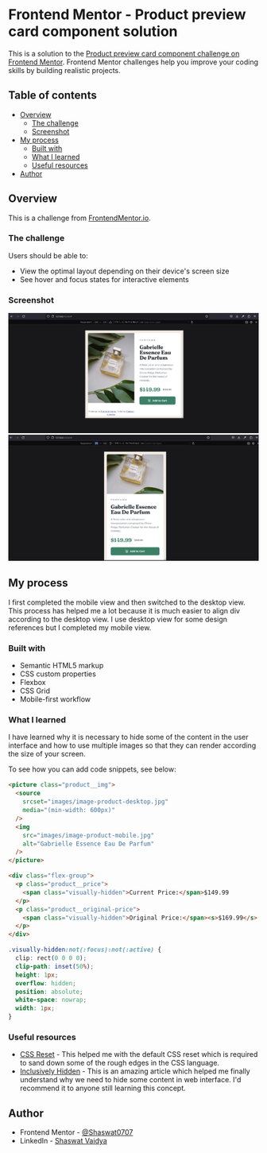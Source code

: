 # Frontend Mentor - Product preview card component solution

This is a solution to the [Product preview card component challenge on Frontend Mentor](https://www.frontendmentor.io/challenges/product-preview-card-component-GO7UmttRfa). Frontend Mentor challenges help you improve your coding skills by building realistic projects.

## Table of contents

- [Overview](#overview)
  - [The challenge](#the-challenge)
  - [Screenshot](#screenshot)
- [My process](#my-process)
  - [Built with](#built-with)
  - [What I learned](#what-i-learned)
  - [Useful resources](#useful-resources)
- [Author](#author)

## Overview

This is a challenge from [FrontendMentor.io](https://www.frontendmentor.io/challenges/product-preview-card-component-GO7UmttRfa/hub).

### The challenge

Users should be able to:

- View the optimal layout depending on their device's screen size
- See hover and focus states for interactive elements

### Screenshot

![](./screenshot-desktop.jpg)
![](./screenshot-mobile.jpg)

## My process

I first completed the mobile view and then switched to the desktop view. This process has helped me a lot because it is much easier to align div according to the desktop view. I use desktop view for some design references but I completed my mobile view.

### Built with

- Semantic HTML5 markup
- CSS custom properties
- Flexbox
- CSS Grid
- Mobile-first workflow

### What I learned

I have learned why it is necessary to hide some of the content in the user interface and how to use multiple images so that they can render according the size of your screen.

To see how you can add code snippets, see below:

```html
<picture class="product__img">
  <source
    srcset="images/image-product-desktop.jpg"
    media="(min-width: 600px)"
  />
  <img
    src="images/image-product-mobile.jpg"
    alt="Gabrielle Essence Eau De Parfum"
  />
</picture>
```

```html
<div class="flex-group">
  <p class="product__price">
    <span class="visually-hidden">Current Price:</span>$149.99
  </p>
  <p class="product__original-price">
    <span class="visually-hidden">Original Price:</span><s>$169.99</s>
  </p>
</div>
```

```css
.visually-hidden:not(:focus):not(:active) {
  clip: rect(0 0 0 0);
  clip-path: inset(50%);
  height: 1px;
  overflow: hidden;
  position: absolute;
  white-space: nowrap;
  width: 1px;
}
```

### Useful resources

- [CSS Reset](https://www.joshwcomeau.com/css/custom-css-reset/) - This helped me with the default CSS reset which is required to sand down some of the rough edges in the CSS language.
- [Inclusively Hidden](https://www.scottohara.me/blog/2017/04/14/inclusively-hidden.html) - This is an amazing article which helped me finally understand why we need to hide some content in web interface. I'd recommend it to anyone still learning this concept.

## Author

- Frontend Mentor - [@Shaswat0707](https://www.frontendmentor.io/profile/Shaswat0707)
- LinkedIn - [Shaswat Vaidya](https://www.linkedin.com/in/shaswat-vaidya-618a427b/)
